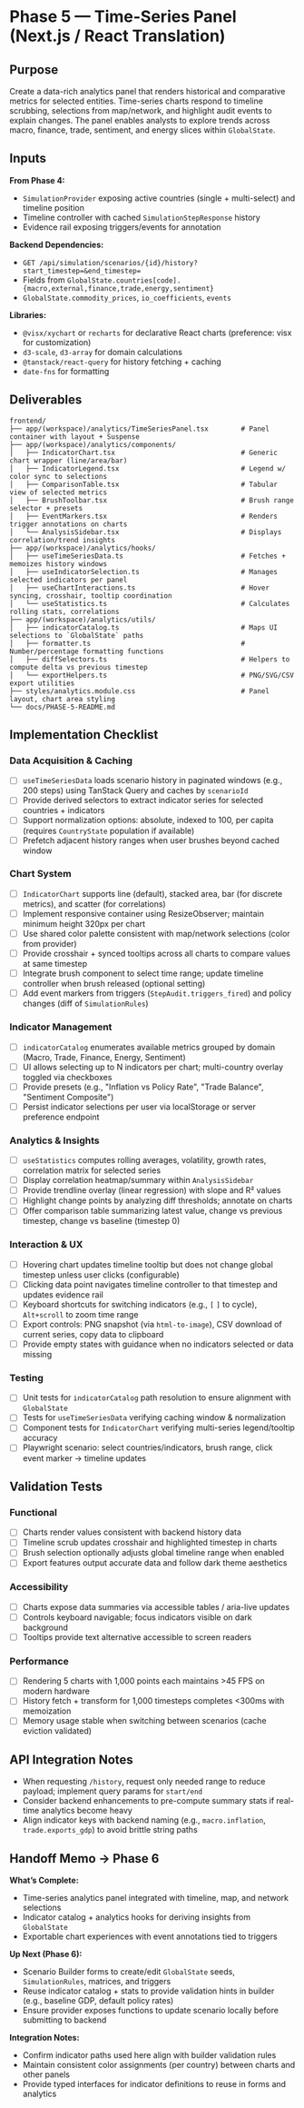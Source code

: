 # Phase 5 — Time-Series Panel (Next.js / React Translation)

## Purpose

Create a data-rich analytics panel that renders historical and comparative metrics for selected entities. Time-series charts respond to timeline scrubbing, selections from map/network, and highlight audit events to explain changes. The panel enables analysts to explore trends across macro, finance, trade, sentiment, and energy slices within `GlobalState`.

## Inputs

**From Phase 4:**
- `SimulationProvider` exposing active countries (single + multi-select) and timeline position
- Timeline controller with cached `SimulationStepResponse` history
- Evidence rail exposing triggers/events for annotation

**Backend Dependencies:**
- `GET /api/simulation/scenarios/{id}/history?start_timestep=&end_timestep=`
- Fields from `GlobalState.countries[code].{macro,external,finance,trade,energy,sentiment}`
- `GlobalState.commodity_prices`, `io_coefficients`, `events`

**Libraries:**
- `@visx/xychart` or `recharts` for declarative React charts (preference: visx for customization)
- `d3-scale`, `d3-array` for domain calculations
- `@tanstack/react-query` for history fetching + caching
- `date-fns` for formatting

## Deliverables

```
frontend/
├── app/(workspace)/analytics/TimeSeriesPanel.tsx        # Panel container with layout + Suspense
├── app/(workspace)/analytics/components/
│   ├── IndicatorChart.tsx                               # Generic chart wrapper (line/area/bar)
│   ├── IndicatorLegend.tsx                              # Legend w/ color sync to selections
│   ├── ComparisonTable.tsx                              # Tabular view of selected metrics
│   ├── BrushToolbar.tsx                                 # Brush range selector + presets
│   ├── EventMarkers.tsx                                 # Renders trigger annotations on charts
│   └── AnalysisSidebar.tsx                              # Displays correlation/trend insights
├── app/(workspace)/analytics/hooks/
│   ├── useTimeSeriesData.ts                             # Fetches + memoizes history windows
│   ├── useIndicatorSelection.ts                         # Manages selected indicators per panel
│   ├── useChartInteractions.ts                          # Hover syncing, crosshair, tooltip coordination
│   └── useStatistics.ts                                 # Calculates rolling stats, correlations
├── app/(workspace)/analytics/utils/
│   ├── indicatorCatalog.ts                              # Maps UI selections to `GlobalState` paths
│   ├── formatter.ts                                     # Number/percentage formatting functions
│   ├── diffSelectors.ts                                 # Helpers to compute delta vs previous timestep
│   └── exportHelpers.ts                                 # PNG/SVG/CSV export utilities
├── styles/analytics.module.css                          # Panel layout, chart area styling
└── docs/PHASE-5-README.md
```

## Implementation Checklist

### Data Acquisition & Caching
- [ ] `useTimeSeriesData` loads scenario history in paginated windows (e.g., 200 steps) using TanStack Query and caches by `scenarioId`
- [ ] Provide derived selectors to extract indicator series for selected countries + indicators
- [ ] Support normalization options: absolute, indexed to 100, per capita (requires `CountryState` population if available)
- [ ] Prefetch adjacent history ranges when user brushes beyond cached window

### Chart System
- [ ] `IndicatorChart` supports line (default), stacked area, bar (for discrete metrics), and scatter (for correlations)
- [ ] Implement responsive container using ResizeObserver; maintain minimum height 320px per chart
- [ ] Use shared color palette consistent with map/network selections (color from provider)
- [ ] Provide crosshair + synced tooltips across all charts to compare values at same timestep
- [ ] Integrate brush component to select time range; update timeline controller when brush released (optional setting)
- [ ] Add event markers from triggers (`StepAudit.triggers_fired`) and policy changes (diff of `SimulationRules`)

### Indicator Management
- [ ] `indicatorCatalog` enumerates available metrics grouped by domain (Macro, Trade, Finance, Energy, Sentiment)
- [ ] UI allows selecting up to N indicators per chart; multi-country overlay toggled via checkboxes
- [ ] Provide presets (e.g., "Inflation vs Policy Rate", "Trade Balance", "Sentiment Composite")
- [ ] Persist indicator selections per user via localStorage or server preference endpoint

### Analytics & Insights
- [ ] `useStatistics` computes rolling averages, volatility, growth rates, correlation matrix for selected series
- [ ] Display correlation heatmap/summary within `AnalysisSidebar`
- [ ] Provide trendline overlay (linear regression) with slope and R² values
- [ ] Highlight change points by analyzing diff thresholds; annotate on charts
- [ ] Offer comparison table summarizing latest value, change vs previous timestep, change vs baseline (timestep 0)

### Interaction & UX
- [ ] Hovering chart updates timeline tooltip but does not change global timestep unless user clicks (configurable)
- [ ] Clicking data point navigates timeline controller to that timestep and updates evidence rail
- [ ] Keyboard shortcuts for switching indicators (e.g., `[` `]` to cycle), `Alt+scroll` to zoom time range
- [ ] Export controls: PNG snapshot (via `html-to-image`), CSV download of current series, copy data to clipboard
- [ ] Provide empty states with guidance when no indicators selected or data missing

### Testing
- [ ] Unit tests for `indicatorCatalog` path resolution to ensure alignment with `GlobalState`
- [ ] Tests for `useTimeSeriesData` verifying caching window & normalization
- [ ] Component tests for `IndicatorChart` verifying multi-series legend/tooltip accuracy
- [ ] Playwright scenario: select countries/indicators, brush range, click event marker → timeline updates

## Validation Tests

### Functional
- [ ] Charts render values consistent with backend history data
- [ ] Timeline scrub updates crosshair and highlighted timestep in charts
- [ ] Brush selection optionally adjusts global timeline range when enabled
- [ ] Export features output accurate data and follow dark theme aesthetics

### Accessibility
- [ ] Charts expose data summaries via accessible tables / aria-live updates
- [ ] Controls keyboard navigable; focus indicators visible on dark background
- [ ] Tooltips provide text alternative accessible to screen readers

### Performance
- [ ] Rendering 5 charts with 1,000 points each maintains >45 FPS on modern hardware
- [ ] History fetch + transform for 1,000 timesteps completes <300ms with memoization
- [ ] Memory usage stable when switching between scenarios (cache eviction validated)

## API Integration Notes

- When requesting `/history`, request only needed range to reduce payload; implement query params for `start/end`
- Consider backend enhancements to pre-compute summary stats if real-time analytics become heavy
- Align indicator keys with backend naming (e.g., `macro.inflation`, `trade.exports_gdp`) to avoid brittle string paths

## Handoff Memo → Phase 6

**What’s Complete:**
- Time-series analytics panel integrated with timeline, map, and network selections
- Indicator catalog + analytics hooks for deriving insights from `GlobalState`
- Exportable chart experiences with event annotations tied to triggers

**Up Next (Phase 6):**
- Scenario Builder forms to create/edit `GlobalState` seeds, `SimulationRules`, matrices, and triggers
- Reuse indicator catalog + stats to provide validation hints in builder (e.g., baseline GDP, default policy rates)
- Ensure provider exposes functions to update scenario locally before submitting to backend

**Integration Notes:**
- Confirm indicator paths used here align with builder validation rules
- Maintain consistent color assignments (per country) between charts and other panels
- Provide typed interfaces for indicator definitions to reuse in forms and analytics
